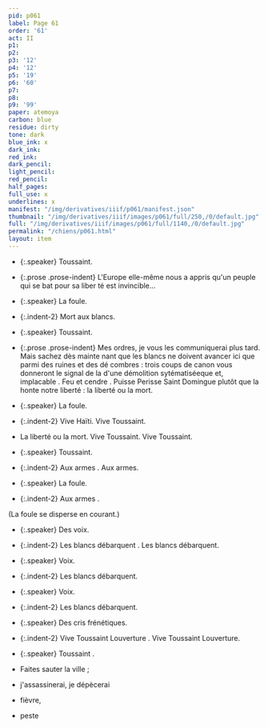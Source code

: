```yaml
---
pid: p061
label: Page 61
order: '61'
act: II
p1: 
p2: 
p3: '12'
p4: '12'
p5: '19'
p6: '60'
p7: 
p8: 
p9: '99'
paper: atemoya
carbon: blue
residue: dirty
tone: dark
blue_ink: x
dark_ink: 
red_ink: 
dark_pencil: 
light_pencil: 
red_pencil: 
half_pages: 
full_use: x
underlines: x
manifest: "/img/derivatives/iiif/p061/manifest.json"
thumbnail: "/img/derivatives/iiif/images/p061/full/250,/0/default.jpg"
full: "/img/derivatives/iiif/images/p061/full/1140,/0/default.jpg"
permalink: "/chiens/p061.html"
layout: item
---
```




- {:.speaker} Toussaint.

- {:.prose .prose-indent} L'Europe elle-même nous a appris qu'un peuple qui se bat pour sa liber té est invincible...


- {:.speaker} La foule.

- {:.indent-2} Mort aux blancs.


- {:.speaker} Toussaint.

- {:.prose .prose-indent} Mes ordres, je vous les communiquerai plus tard. Mais sachez dès mainte nant que les blancs ne doivent avancer ici que parmi des ruines et des dé combres : trois coups de canon vous donneront le signal <span class="delete">de la </span><span class="add blue-ink above">d'une </span>démolition sytémati<span class="delete">sée</span><span class="add blue-ink above">que</span><span class="delete"> et</span><span class="add  inline">,</span> implacable . Feu et cendre . <span class="delete">Puisse </span><span class="add  above">Perisse </span>Saint Domingue plutôt que <span class="delete">la honte </span><span class="add blue-ink above">notre liberté </span><span class="add blue-ink inline">:</span> la liberté ou la mort.


- {:.speaker} La foule.

- {:.indent-2} Vive Haïti. Vive Toussaint.
- La liberté ou la mort. Vive Toussaint. Vive Toussaint.


- {:.speaker} Toussaint.

- {:.indent-2} Aux armes . Aux armes.


- {:.speaker} La foule.

- {:.indent-2} Aux armes . 

(La foule se disperse en courant.)




- {:.speaker} Des voix.

- {:.indent-2} Les blancs débarquent . Les blancs débarquent.


- {:.speaker} Voix.

- {:.indent-2} Les blancs débarquent.


- {:.speaker} Voix.

- {:.indent-2} Les blancs débarquent.


- {:.speaker} Des cris frénétiques.

- {:.indent-2} Vive Toussaint Louverture . Vive Toussaint Louverture.


- {:.speaker} Toussaint .

- Faites sauter la ville ;
- j'assassinerai, je dépècerai
- fièvre,
- peste




